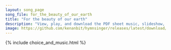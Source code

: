 ```yaml
---
layout: song_page
song_file: for_the_beauty_of_our_earth
title: "For the beauty of our earth"
description: "View, play, and download the PDF sheet music, slideshow, and audio. Lyrics: For the beauty of our earth, for the glory of her skies, for the love which from our birth over and around us lies:    Source of all, to thee we raise... english secular 4part chords"
image: https://github.com/kenanbit/hymnsinger/releases/latest/download/for_the_beauty_of_our_earth-trad.png
---
```


{% include choice_and_music.html %}